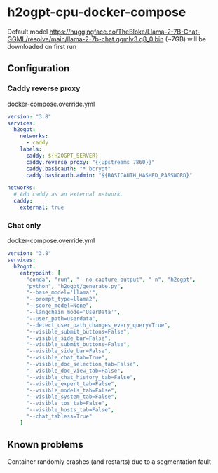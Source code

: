 # h2ogpt-cpu-docker-compose

Default model https://huggingface.co/TheBloke/Llama-2-7B-Chat-GGML/resolve/main/llama-2-7b-chat.ggmlv3.q8_0.bin (~7GB) will be downloaded on first run

## Configuration

### Caddy reverse proxy

docker-compose.override.yml
```yml
version: "3.8"
services:
  h2ogpt:
    networks:
      - caddy
    labels:
      caddy: ${H2OGPT_SERVER}
      caddy.reverse_proxy: "{{upstreams 7860}}"
      caddy.basicauth: "* bcrypt"
      caddy.basicauth.admin: "${BASICAUTH_HASHED_PASSWORD}"

networks:
  # Add caddy as an external network.
  caddy:
    external: true
```

### Chat only

docker-compose.override.yml
```yml
version: "3.8"
services:
  h2ogpt:
    entrypoint: [
      "conda", "run", "--no-capture-output", "-n", "h2ogpt", 
      "python", "h2ogpt/generate.py", 
      "--base_model='llama'", 
      "--prompt_type=llama2", 
      "--score_model=None", 
      "--langchain_mode='UserData'", 
      "--user_path=userdata",
      "--detect_user_path_changes_every_query=True",
      "--visible_submit_buttons=False",
      "--visible_side_bar=False",
      "--visible_submit_buttons=False",
      "--visible_side_bar=False",
      "--visible_chat_tab=True", 
      "--visible_doc_selection_tab=False", 
      "--visible_doc_view_tab=False", 
      "--visible_chat_history_tab=False", 
      "--visible_expert_tab=False", 
      "--visible_models_tab=False", 
      "--visible_system_tab=False", 
      "--visible_tos_tab=False", 
      "--visible_hosts_tab=False", 
      "--chat_tabless=True"
    ]
```

## Known problems
Container randomly crashes (and restarts) due to a segmentation fault